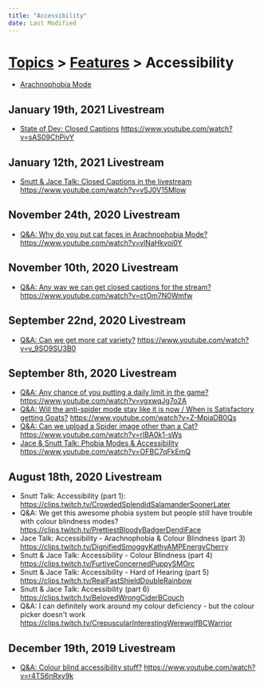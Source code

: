 ```yaml
---
title: "Accessibility"
date: Last Modified
---
```

# [Topics](../../topics.md) > [Features](../../topics/features.md) > Accessibility
* [Arachnophobia Mode](../../topics/features/accessibility/arachnophobia-mode.md)

## January 19th, 2021 Livestream
* [State of Dev: Closed Captions](../../transcriptions/yt-sAS09ChPivY.md) https://www.youtube.com/watch?v=sAS09ChPivY

## January 12th, 2021 Livestream
* [Snutt & Jace Talk: Closed Captions in the livestream](../../transcriptions/yt-vSJ0V15Mlow.md) https://www.youtube.com/watch?v=vSJ0V15Mlow

## November 24th, 2020 Livestream
* [Q&A: Why do you put cat faces in Arachnophobia Mode?](../../transcriptions/yt-vlNaHkvoi0Y.md) https://www.youtube.com/watch?v=vlNaHkvoi0Y

## November 10th, 2020 Livestream
* [Q&A: Any way we can get closed captions for the stream?](../../transcriptions/yt-ctOm7N0Wmfw.md) https://www.youtube.com/watch?v=ctOm7N0Wmfw

## September 22nd, 2020 Livestream
* [Q&A: Can we get more cat variety?](../../transcriptions/yt-v_9SO9SU3B0.md) https://www.youtube.com/watch?v=v_9SO9SU3B0

## September 8th, 2020 Livestream
* [Q&A: Any chance of you putting a daily limit in the game?](../../transcriptions/yt-vgxwqJg7o2A.md) https://www.youtube.com/watch?v=vgxwqJg7o2A
* [Q&A: Will the anti-spider mode stay like it is now / When is Satisfactory getting Goats?](../../transcriptions/yt-Z-MpiaDB0Qs.md) https://www.youtube.com/watch?v=Z-MpiaDB0Qs
* [Q&A: Can we upload a Spider image other than a Cat?](../../transcriptions/yt-rlBA0k1-sWs.md) https://www.youtube.com/watch?v=rlBA0k1-sWs
* [Jace & Snutt Talk: Phobia Modes & Accessibility](../../transcriptions/yt-OFBC7qFkEmQ.md) https://www.youtube.com/watch?v=OFBC7qFkEmQ

## August 18th, 2020 Livestream
* Snutt Talk: Accessibility (part 1): https://clips.twitch.tv/CrowdedSplendidSalamanderSoonerLater
* Q&A: We get this awesome phobia system but people still have trouble with colour blindness modes? https://clips.twitch.tv/PrettiestBloodyBadgerDendiFace
* Jace Talk: Accessibility - Arachnophobia & Colour Blindness (part 3) https://clips.twitch.tv/DignifiedSmoggyKathyAMPEnergyCherry
* Snutt & Jace Talk: Accessibility - Colour Blindness (part 4) https://clips.twitch.tv/FurtiveConcernedPuppySMOrc
* Snutt & Jace Talk: Accessibility - Hard of Hearing (part 5) https://clips.twitch.tv/RealFastShieldDoubleRainbow
* Snutt & Jace Talk: Accessibility (part 6) https://clips.twitch.tv/BelovedWrongCiderBCouch
* Q&A: I can definitely work around my colour deficiency - but the colour picker doesn't work https://clips.twitch.tv/CrepuscularInterestingWerewolfBCWarrior

## December 19th, 2019 Livestream
* [Q&A: Colour blind accessibility stuff?](../../transcriptions/yt-r4TS6nRxy9k.md) https://www.youtube.com/watch?v=r4TS6nRxy9k
